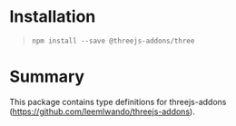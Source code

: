 # Installation
> `npm install --save @threejs-addons/three`

# Summary
This package contains type definitions for threejs-addons (https://github.com/leemlwando/threejs-addons).